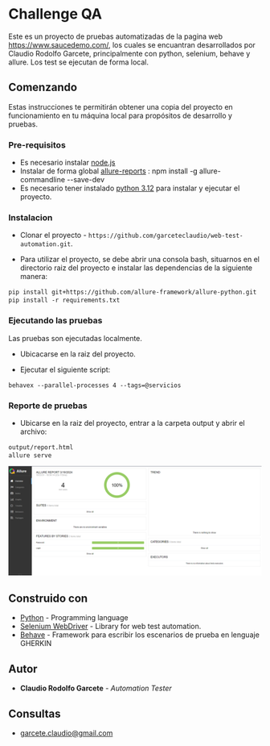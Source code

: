 # Challenge QA

Este es un proyecto de pruebas automatizadas de la pagina web https://www.saucedemo.com/, los cuales se encuantran desarrollados por Claudio Rodolfo Garcete, principalmente con python, selenium, behave y allure. Los test se ejecutan de forma local.

## Comenzando

Estas instrucciones te permitirán obtener una copia del proyecto en funcionamiento en tu máquina local para propósitos de desarrollo y pruebas.

### Pre-requisitos

- Es necesario instalar [node.js](https://nodejs.org/en)
- Instalar de forma global [allure-reports](https://www.npmjs.com/package/allure-commandline) : npm install -g allure-commandline --save-dev
- Es necesario tener instalado [python 3.12](https://www.python.org/downloads/) para instalar y ejecutar el proyecto.

### Instalacion

- Clonar el proyecto - `https://github.com/garceteclaudio/web-test-automation.git`.

- Para utilizar el proyecto, se debe abrir una consola bash, situarnos en el directorio raiz del proyecto e instalar las dependencias de la siguiente manera:


```
pip install git+https://github.com/allure-framework/allure-python.git
pip install -r requirements.txt
```


### Ejecutando las pruebas

Las pruebas son ejecutadas localmente.

- Ubicacarse en la raiz del proyecto.

- Ejecutar el siguiente script:

```
behavex --parallel-processes 4 --tags=@servicios
```

### Reporte de pruebas

- Ubicarse en la raiz del proyecto, entrar a la carpeta output y abrir el archivo:

```
output/report.html
allure serve

```

![Screenshot](reporte.png)


## Construido con
* [Python](https://www.python.org/downloads/) - Programming language
* [Selenium WebDriver](https://www.selenium.dev/documentation/webdriver/) - Library for web test automation.
* [Behave](https://behave.readthedocs.io/en/latest/) - Framework para escribir los escenarios de prueba en lenguaje GHERKIN


## Autor
* **Claudio Rodolfo Garcete** - *Automation Tester* 

## Consultas
* garcete.claudio@gmail.com